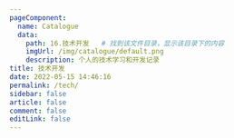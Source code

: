 ```yaml
---
pageComponent: 
  name: Catalogue
  data: 
    path: 16.技术开发   # 找到该文件目录，显示该目录下的内容
    imgUrl: /img/catalogue/default.png
    description: 个人的技术学习和开发记录
title: 技术开发
date: 2022-05-15 14:46:16
permalink: /tech/
sidebar: false
article: false
comment: false
editLink: false
---
```


